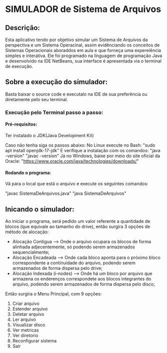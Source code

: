 # SIMULADOR de Sistema de Arquivos

## Descrição:

Esta aplicativo tendo por objetivo simular um Sistema de Arquivos da perspectiva e um Sistema Operacinal,
assim evidênciando os conceitos de Sistemas Operacionais aboraddos em aula e que forneça uma expereiência simples 
e interativa. Ele foi programado na linguagem de programação Java e desenvolvido na IDE NetBeans, sua interface é apresentada
via o terminal de execução.

## Sobre a execução do simulador:

Basta baixar o source code e executalo na IDE de sua preferência ou diretamente pelo seu terminal.

### Execução pelo Terminal passo a passo:

#### Pré-requisitos:

  Ter instalado o JDK(Java Development Kit)
  
  Caso não tenha siga os passos abaixo:
    No Linux execute no Bash: "sudo apt install openjdk-17-jdk"
    E verifique a instalação com os comandos: "java -version"
                                              "javac -version"
    Já no Windows, baixe por meio do site oficial da Oracle: "https://www.oracle.com/java/technologies/downloads/"

#### Rodando o programa:

  Vá para o local que está o arquivo e execute os seguintes comandos:
  
   "javac SistemaDeArquivos.java"
   "java SistemaDeArquivos"

## Inicando o simulador:

Ao iniciar o programa, será pedido um valor referente a quantidade de blocos (que equivale ao tamanho do drive),
então surgira 3 opções de método de alocação:

* Alocação Contigua           --> Onde o arquivo ocupara os blocos de forma alinhada adjecentemente, só podendo serem armazenados sequencialmente;
* Alocação Encadeada          --> Onde cada bloco aponta para o próximo bloco correspondente a continuidade do arquivo, podendo serem armazenados de forma dispersa pelo drive;
* Alocação Indexada (i-nodes) --> Onde há um bloco por arquivo que armazena os enderenços correspondete aos blocos integrantes do arquivo, podendo serem armazenados de forma dispersa pelo disco;

Então surgira o Menu Principal, com 9 opções:

1. Criar arquivo
2. Estender arquivo
3. Deletar arquivo
4. Ler arquivo
5. Visualizar disco
6. Ver metricas
7. Ver diretorio
8. Reconfigurar sistema
9. Sair
